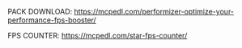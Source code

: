 PACK DOWNLOAD: https://mcpedl.com/performizer-optimize-your-performance-fps-booster/
 
FPS COUNTER:   https://mcpedl.com/star-fps-counter/
